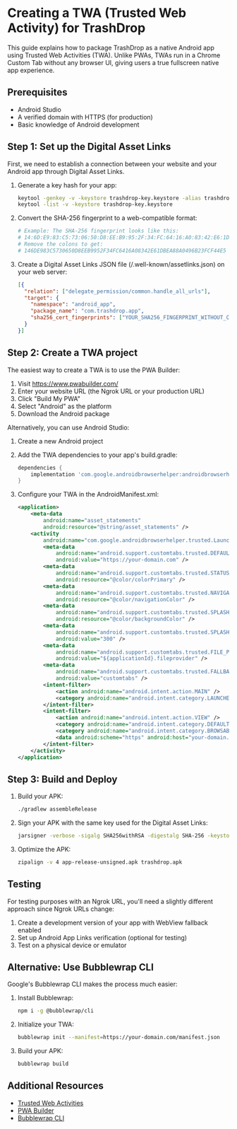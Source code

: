 # Creating a TWA (Trusted Web Activity) for TrashDrop

This guide explains how to package TrashDrop as a native Android app using Trusted Web Activities (TWA). Unlike PWAs, TWAs run in a Chrome Custom Tab without any browser UI, giving users a true fullscreen native app experience.

## Prerequisites

- Android Studio
- A verified domain with HTTPS (for production)
- Basic knowledge of Android development

## Step 1: Set up the Digital Asset Links

First, we need to establish a connection between your website and your Android app through Digital Asset Links.

1. Generate a key hash for your app:
   ```bash
   keytool -genkey -v -keystore trashdrop-key.keystore -alias trashdrop -keyalg RSA -keysize 2048 -validity 10000
   keytool -list -v -keystore trashdrop-key.keystore
   ```

2. Convert the SHA-256 fingerprint to a web-compatible format:
   ```bash
   # Example: The SHA-256 fingerprint looks like this:
   # 14:6D:E9:83:C5:73:06:50:D8:EE:B9:95:2F:34:FC:64:16:A0:83:42:E6:1D:BE:A8:8A:04:96:B2:3F:CF:44:E5
   # Remove the colons to get:
   # 146DE983C5730650D8EEB9952F34FC6416A08342E61DBEA88A0496B23FCF44E5
   ```

3. Create a Digital Asset Links JSON file (/.well-known/assetlinks.json) on your web server:
   ```json
   [{
     "relation": ["delegate_permission/common.handle_all_urls"],
     "target": {
       "namespace": "android_app",
       "package_name": "com.trashdrop.app",
       "sha256_cert_fingerprints": ["YOUR_SHA256_FINGERPRINT_WITHOUT_COLONS"]
     }
   }]
   ```

## Step 2: Create a TWA project

The easiest way to create a TWA is to use the PWA Builder:

1. Visit https://www.pwabuilder.com/
2. Enter your website URL (the Ngrok URL or your production URL)
3. Click "Build My PWA"
4. Select "Android" as the platform
5. Download the Android package

Alternatively, you can use Android Studio:

1. Create a new Android project
2. Add the TWA dependencies to your app's build.gradle:
   ```gradle
   dependencies {
       implementation 'com.google.androidbrowserhelper:androidbrowserhelper:2.5.0'
   }
   ```

3. Configure your TWA in the AndroidManifest.xml:
   ```xml
   <application>
       <meta-data
           android:name="asset_statements"
           android:resource="@string/asset_statements" />
       <activity
           android:name="com.google.androidbrowserhelper.trusted.LauncherActivity">
           <meta-data
               android:name="android.support.customtabs.trusted.DEFAULT_URL"
               android:value="https://your-domain.com" />
           <meta-data
               android:name="android.support.customtabs.trusted.STATUS_BAR_COLOR"
               android:resource="@color/colorPrimary" />
           <meta-data
               android:name="android.support.customtabs.trusted.NAVIGATION_BAR_COLOR"
               android:resource="@color/navigationColor" />
           <meta-data
               android:name="android.support.customtabs.trusted.SPLASH_SCREEN_COLOR"
               android:resource="@color/backgroundColor" />
           <meta-data
               android:name="android.support.customtabs.trusted.SPLASH_SCREEN_FADE_OUT_DURATION"
               android:value="300" />
           <meta-data
               android:name="android.support.customtabs.trusted.FILE_PROVIDER_AUTHORITY"
               android:value="${applicationId}.fileprovider" />
           <meta-data
               android:name="android.support.customtabs.trusted.FALLBACK_STRATEGY"
               android:value="customtabs" />
           <intent-filter>
               <action android:name="android.intent.action.MAIN" />
               <category android:name="android.intent.category.LAUNCHER" />
           </intent-filter>
           <intent-filter>
               <action android:name="android.intent.action.VIEW" />
               <category android:name="android.intent.category.DEFAULT" />
               <category android:name="android.intent.category.BROWSABLE" />
               <data android:scheme="https" android:host="your-domain.com" />
           </intent-filter>
       </activity>
   </application>
   ```

## Step 3: Build and Deploy

1. Build your APK:
   ```bash
   ./gradlew assembleRelease
   ```

2. Sign your APK with the same key used for the Digital Asset Links:
   ```bash
   jarsigner -verbose -sigalg SHA256withRSA -digestalg SHA-256 -keystore trashdrop-key.keystore app-release-unsigned.apk trashdrop
   ```

3. Optimize the APK:
   ```bash
   zipalign -v 4 app-release-unsigned.apk trashdrop.apk
   ```

## Testing

For testing purposes with an Ngrok URL, you'll need a slightly different approach since Ngrok URLs change:

1. Create a development version of your app with WebView fallback enabled
2. Set up Android App Links verification (optional for testing)
3. Test on a physical device or emulator

## Alternative: Use Bubblewrap CLI

Google's Bubblewrap CLI makes the process much easier:

1. Install Bubblewrap:
   ```bash
   npm i -g @bubblewrap/cli
   ```

2. Initialize your TWA:
   ```bash
   bubblewrap init --manifest=https://your-domain.com/manifest.json
   ```

3. Build your APK:
   ```bash
   bubblewrap build
   ```

## Additional Resources

- [Trusted Web Activities](https://developer.chrome.com/docs/android/trusted-web-activity/)
- [PWA Builder](https://www.pwabuilder.com/)
- [Bubblewrap CLI](https://github.com/GoogleChromeLabs/bubblewrap)
